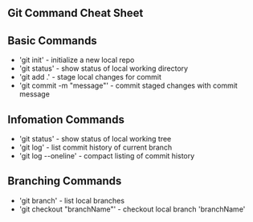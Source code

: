 ## Git Command Cheat Sheet

## Basic Commands

* 'git init' - initialize a new local repo
* 'git status' - show status of local working directory
* 'git add .' - stage local changes for commit
* 'git commit -m "message"' - commit staged changes with commit message

## Infomation Commands

* 'git status' - show status of local working tree
* 'git log' - list commit history of current branch
* 'git log --oneline' - compact listing of commit history

## Branching Commands

* 'git branch' - list local branches
* 'git checkout "branchName"' - checkout local branch 'branchName'
